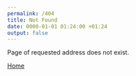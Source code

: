 ```yaml
---
permalink: /404
title: Not Found
date: 0000-01-01 01:24:00 +01:24
output: false
---
```


Page of requested address does not exist.

[Home](/)

